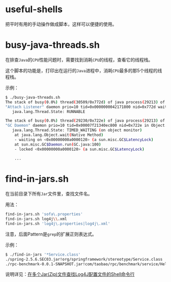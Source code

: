 useful-shells
==================

把平时有用的手动操作做成脚本，这样可以便捷的使用。

busy-java-threads.sh
=======================

在排查`Java`的`CPU`性能问题时，需要找到消耗`CPU`的线程，查看它的线程栈。

这个脚本的功能是，打印出在运行的`Java`进程中，消耗`CPU`最多的那5个线程的线程栈。  

示例：

```bash
$ ./busy-java-threads.sh 
The stack of busy(0.0%) thread(30509/0x772d) of java process(29213) of user(foo):
"Attach Listener" daemon prio=10 tid=0x0000000042171800 nid=0x772d waiting on condition [0x0000000000000000]
   java.lang.Thread.State: RUNNABLE

The stack of busy(0.0%) thread(29230/0x722e) of java process(29213) of user(foo):
"GC Daemon" daemon prio=10 tid=0x00007f21340ec800 nid=0x722e in Object.wait() [0x00007f2133ae3000]
   java.lang.Thread.State: TIMED_WAITING (on object monitor)
	at java.lang.Object.wait(Native Method)
	- waiting on <0x00000000a0000120> (a sun.misc.GC$LatencyLock)
	at sun.misc.GC$Daemon.run(GC.java:100)
	- locked <0x00000000a0000120> (a sun.misc.GC$LatencyLock)
	
	...
```


find-in-jars.sh
===================

在当前目录下所有`Jar`文件里，查找文件名。

用法：

```bash
find-in-jars.sh 'sofa\.properties'
find-in-jars.sh log4j\\.xml
find-in-jars.sh 'log4j\.properties|log4j\.xml'
```

注意，后面Pattern是`grep`的扩展正则表达式。

示例：

```bash
$ ./find-in-jars '*Service.class'
./spring-2.5.6.SEC03.jar!org/springframework/stereotype/Service.class
./rpc-benchmark-0.0.1-SNAPSHOT.jar!com/taobao/rpc/benchmark/service/HelloService.class
```

说明详见：[在多个Jar(Zip)文件查找Log4J配置文件的Shell命令行](http://oldratlee.com/458/tech/shell/find-file-in-jar-zip-files.html)

